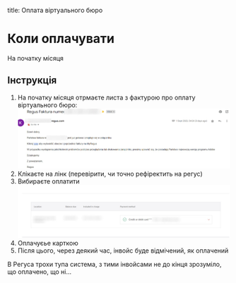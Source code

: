 title: Оплата віртуального бюро

# Коли оплачувати

На початку місяця
## Інструкція
1. На початку місяця отрмаєте листа з фактурою про оплату віртуального бюро:
  <a>![alt фактура віртуального бюро](../img/regus/email.jpg) </a>
2. Клікаєте на лінк (перевірити, чи точно рефіректить на регус)
3. Вибираєте оплатити
  <a>![alt оплата у віртуальному бюро](../img/regus/invoice.jpg) </a>
4. Оплачуєье карткою  
5. Після цього, через деякий час, інвойс буде відмічений, як оплачений

В Регуса трохи тупа система, з тими інвойсами не до кінця зрозуміло, що оплачено, що ні...
